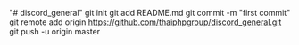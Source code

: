 "# discord_general"  git init git add README.md git commit -m "first commit" git remote add origin https://github.com/thaiphpgroup/discord_general.git git push -u origin master
